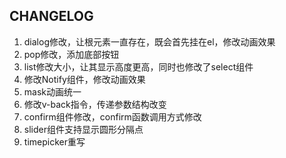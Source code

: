 ## CHANGELOG
1. dialog修改，让根元素一直存在，既会首先挂在el，修改动画效果
2. pop修改，添加底部按钮
3. list修改大小，让其显示高度更高，同时也修改了select组件
4. 修改Notify组件，修改动画效果
5. mask动画统一
7. 修改v-back指令，传递参数结构改变
8. confirm组件修改，confirm函数调用方式修改
9. slider组件支持显示圆形分隔点
10. timepicker重写
